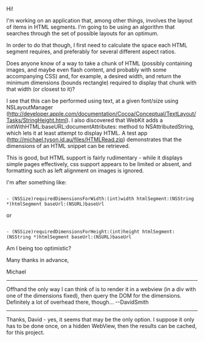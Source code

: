 

Hi!

I'm working on an application that, among other things, involves the layout of items in HTML segments.  I'm going to be using an algorithm that searches through the set of possible layouts for an optimum.

In order to do that though, I first need to calculate the space each HTML segment requires, and preferably for several different aspect ratios.

Does anyone know of a way to take a chunk of HTML (possibly containing images, and maybe even flash content, and probably with some accompanying CSS) and, for example, a  desired width, and return the minimum dimensions (bounds rectangle) required to display that chunk with that width (or closest to it)?

I see that this can be performed using text, at a given font/size using NSLayoutManager (http://developer.apple.com/documentation/Cocoa/Conceptual/TextLayout/Tasks/StringHeight.html).  I also discovered that WebKit adds a     initWithHTML:baseURL:documentAttributes: method to NSAttributedString, which lets it at least attempt to display HTML.  A test app (http://michael.tyson.id.au/files/HTMLRead.zip) demonstrates that the dimensions of an HTML snippet can be retrieved.

This is good, but HTML support is fairly rudimentary - while it displays simple pages effectively, css support appears to be limited or absent, and formatting such as left alignment on images is ignored.

I'm after something like:

<code>
- (NSSize)requiredDimensionsForWidth:(int)width htmlSegment:(NSString *)htmlSegment baseUrl:(NSURL)baseUrl
</code>

or

<code>
- (NSSize)requiredDimensionsForHeight:(int)height htmlSegment:(NSString *)htmlSegment baseUrl:(NSURL)baseUrl
</code>

Am I being too optimistic?

Many thanks in advance,

Michael

----

Offhand the only way I can think of is to render it in a webview (in a div with one of the dimensions fixed), then query the DOM for the dimensions. Definitely a lot of overhead there, though... --DavidSmith

----

Thanks, David - yes, it seems that may be the only option.  I suppose it only has to be done once, on a hidden WebView, then the results can be cached, for this project.
